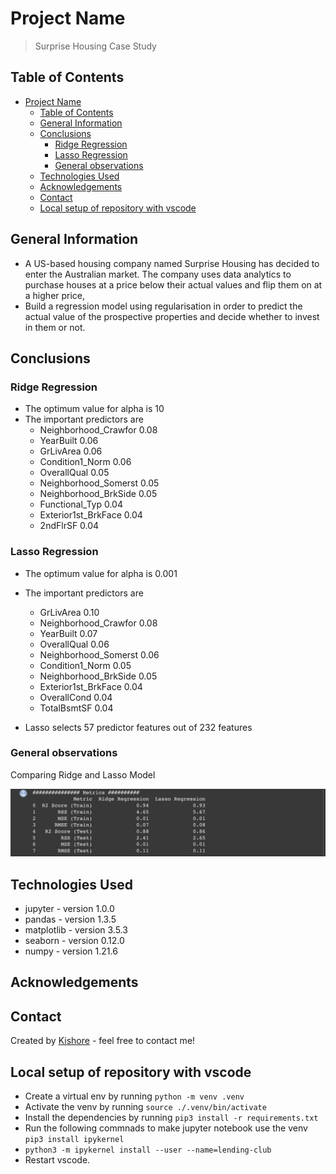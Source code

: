 # Project Name

> Surprise Housing Case Study

## Table of Contents

- [Project Name](#project-name)
  - [Table of Contents](#table-of-contents)
  - [General Information](#general-information)
  - [Conclusions](#conclusions)
    - [Ridge Regression](#ridge-regression)
    - [Lasso Regression](#lasso-regression)
    - [General observations](#general-observations)
  - [Technologies Used](#technologies-used)
  - [Acknowledgements](#acknowledgements)
  - [Contact](#contact)
  - [Local setup of repository with vscode](#local-setup-of-repository-with-vscode)

## General Information

- A US-based housing company named Surprise Housing has decided to enter the Australian market. The company uses data analytics to purchase houses at a price below their actual values and flip them on at a higher price,
- Build a regression model using regularisation in order to predict the actual value of the prospective properties and decide whether to invest in them or not.

## Conclusions

### Ridge Regression

- The optimum value for alpha is 10
- The important predictors are
  - Neighborhood_Crawfor   0.08
  - YearBuilt              0.06
  - GrLivArea              0.06
  - Condition1_Norm        0.06
  - OverallQual            0.05
  - Neighborhood_Somerst   0.05
  - Neighborhood_BrkSide   0.05
  - Functional_Typ         0.04
  - Exterior1st_BrkFace    0.04
  - 2ndFlrSF               0.04

### Lasso Regression

- The optimum value for alpha is 0.001
- The important predictors are
  - GrLivArea              0.10
  - Neighborhood_Crawfor   0.08
  - YearBuilt              0.07
  - OverallQual            0.06
  - Neighborhood_Somerst   0.06
  - Condition1_Norm        0.05
  - Neighborhood_BrkSide   0.05
  - Exterior1st_BrkFace    0.04
  - OverallCond            0.04
  - TotalBsmtSF            0.04

- Lasso selects 57 predictor features out of 232 features

### General observations

Comparing Ridge and Lasso Model

![Ridge vs Lasso](./images/ridgevslasso.png)

## Technologies Used

- jupyter - version 1.0.0
- pandas - version 1.3.5
- matplotlib - version 3.5.3
- seaborn - version 0.12.0
- numpy - version 1.21.6
<!-- As the libraries versions keep on changing, it is recommended to mention the version of library used in this project -->

## Acknowledgements

## Contact

Created by [Kishore](https://github.com/kishore-n-george) - feel free to contact me!

## Local setup of repository with vscode

- Create a virtual env by running `python -m venv .venv`
- Activate the venv by running `source ./.venv/bin/activate`
- Install the dependencies by running `pip3 install -r requirements.txt`
- Run the following commnads to make jupyter notebook use the venv `pip3 install ipykernel`
- `python3 -m ipykernel install --user --name=lending-club`
- Restart vscode.
